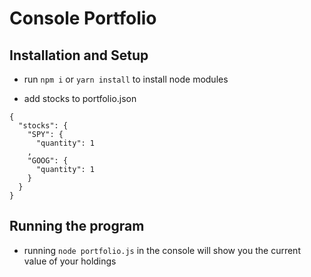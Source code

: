 # Console Portfolio

## Installation and Setup

- run `npm i` or `yarn install` to install node modules

- add stocks to portfolio.json
```
{
  "stocks": {
    "SPY": {
      "quantity": 1
    ,
    "GOOG": {
      "quantity": 1
    }
  }
}

```

## Running the program

- running `node portfolio.js` in the console will show you the current value of your holdings
